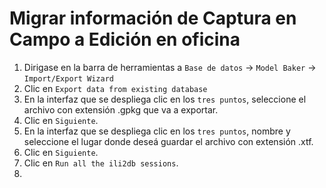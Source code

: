 # Migrar información de Captura en Campo a Edición en oficina

1. Dirigase en la barra de herramientas a `Base de datos` -> `Model Baker` -> `Import/Export Wizard`
2. Clic en `Export data from existing database`
3. En la interfaz que se despliega clic en los `tres puntos`, seleccione el archivo con extensión .gpkg que va a exportar.
4. Clic en `Siguiente`.
5. En la interfaz que se despliega clic en los `tres puntos`, nombre y seleccione el lugar donde deseá guardar el archivo con extensión .xtf.
6. Clic en `Siguiente`.
7. Clic en `Run all the ili2db sessions`.
8. 